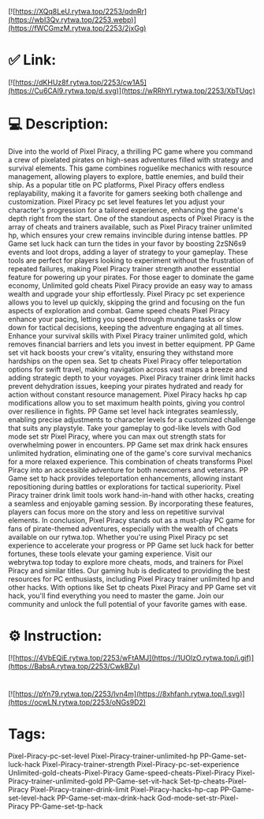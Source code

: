 [![https://XQq8LeU.rytwa.top/2253/qdnRr](https://wbI3Qv.rytwa.top/2253.webp)](https://fWCGmzM.rytwa.top/2253/2jxGg)
# ✅ Link:
[![https://dKHUz8f.rytwa.top/2253/cw1A5](https://Cu6CAl9.rytwa.top/d.svg)](https://wRRhYl.rytwa.top/2253/XbTUqc)
# 💻 Description:
Dive into the world of Pixel Piracy, a thrilling PC game where you command a crew of pixelated pirates on high-seas adventures filled with strategy and survival elements. This game combines roguelike mechanics with resource management, allowing players to explore, battle enemies, and build their ship. As a popular title on PC platforms, Pixel Piracy offers endless replayability, making it a favorite for gamers seeking both challenge and customization. Pixel Piracy pc set level features let you adjust your character's progression for a tailored experience, enhancing the game's depth right from the start.
One of the standout aspects of Pixel Piracy is the array of cheats and trainers available, such as Pixel Piracy trainer unlimited hp, which ensures your crew remains invincible during intense battles. PP Game set luck hack can turn the tides in your favor by boosting 2zSN6s9 events and loot drops, adding a layer of strategy to your gameplay. These tools are perfect for players looking to experiment without the frustration of repeated failures, making Pixel Piracy trainer strength another essential feature for powering up your pirates.
For those eager to dominate the game economy, Unlimited gold cheats Pixel Piracy provide an easy way to amass wealth and upgrade your ship effortlessly. Pixel Piracy pc set experience allows you to level up quickly, skipping the grind and focusing on the fun aspects of exploration and combat. Game speed cheats Pixel Piracy enhance your pacing, letting you speed through mundane tasks or slow down for tactical decisions, keeping the adventure engaging at all times.
Enhance your survival skills with Pixel Piracy trainer unlimited gold, which removes financial barriers and lets you invest in better equipment. PP Game set vit hack boosts your crew's vitality, ensuring they withstand more hardships on the open sea. Set tp cheats Pixel Piracy offer teleportation options for swift travel, making navigation across vast maps a breeze and adding strategic depth to your voyages.
Pixel Piracy trainer drink limit hacks prevent dehydration issues, keeping your pirates hydrated and ready for action without constant resource management. Pixel Piracy hacks hp cap modifications allow you to set maximum health points, giving you control over resilience in fights. PP Game set level hack integrates seamlessly, enabling precise adjustments to character levels for a customized challenge that suits any playstyle.
Take your gameplay to god-like levels with God mode set str Pixel Piracy, where you can max out strength stats for overwhelming power in encounters. PP Game set max drink hack ensures unlimited hydration, eliminating one of the game's core survival mechanics for a more relaxed experience. This combination of cheats transforms Pixel Piracy into an accessible adventure for both newcomers and veterans.
PP Game set tp hack provides teleportation enhancements, allowing instant repositioning during battles or explorations for tactical superiority. Pixel Piracy trainer drink limit tools work hand-in-hand with other hacks, creating a seamless and enjoyable gaming session. By incorporating these features, players can focus more on the story and less on repetitive survival elements.
In conclusion, Pixel Piracy stands out as a must-play PC game for fans of pirate-themed adventures, especially with the wealth of cheats available on our rytwa.top. Whether you're using Pixel Piracy pc set experience to accelerate your progress or PP Game set luck hack for better fortunes, these tools elevate your gaming experience. Visit our webrytwa.top today to explore more cheats, mods, and trainers for Pixel Piracy and similar titles.
Our gaming hub is dedicated to providing the best resources for PC enthusiasts, including Pixel Piracy trainer unlimited hp and other hacks. With options like Set tp cheats Pixel Piracy and PP Game set vit hack, you'll find everything you need to master the game. Join our community and unlock the full potential of your favorite games with ease.

# ⚙️ Instruction:
[![https://4VbEQiE.rytwa.top/2253/wFtAMJ](https://1UOlzO.rytwa.top/i.gif)](https://BabsA.rytwa.top/2253/CwkBZu)
#
[![https://pYn79.rytwa.top/2253/Ivn4m](https://8xhfanh.rytwa.top/l.svg)](https://ocwLN.rytwa.top/2253/oNGs9D2)
# Tags:
Pixel-Piracy-pc-set-level Pixel-Piracy-trainer-unlimited-hp PP-Game-set-luck-hack Pixel-Piracy-trainer-strength Pixel-Piracy-pc-set-experience Unlimited-gold-cheats-Pixel-Piracy Game-speed-cheats-Pixel-Piracy Pixel-Piracy-trainer-unlimited-gold PP-Game-set-vit-hack Set-tp-cheats-Pixel-Piracy Pixel-Piracy-trainer-drink-limit Pixel-Piracy-hacks-hp-cap PP-Game-set-level-hack PP-Game-set-max-drink-hack God-mode-set-str-Pixel-Piracy PP-Game-set-tp-hack





